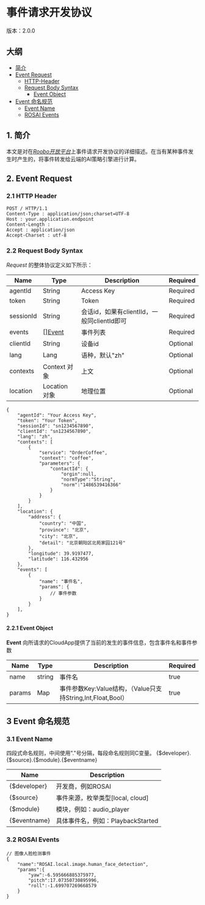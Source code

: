 # 事件请求开发协议

版本：2.0.0

## 大纲

* [简介](#1-简介)
* [Event Request](#2-Event-Request)
  * [HTTP-Header](#21-HTTP-Header)
  * [Request Body Syntax](#22-Request-Body-Syntax)
    * [Event Object](#221-Event-Object)
* [Event 命名规范](#3-Event-命名规范)
  * [Event Name](#31-Event-Name)
  * [ROSAI Events](#32-ROSAI-Events)

## 1. 简介

本文是对在[_Roobo开放平台_](https://ros.ai)上事件请求开发协议的详细描述。在当有某种事件发生时产生的，将事件转发给云端的AI策略引擎进行计算。

## 2. Event Request

### 2.1 HTTP Header

```
POST / HTTP/1.1
Content-Type : application/json;charset=UTF-8
Host : your.application.endpoint
Content-Length :
Accept : application/json
Accept-Charset : utf-8
```

### 2.2 Request Body Syntax

_Request_ 的整体协议定义如下所示：

| Name | Type | Description | Required |
| --- | --- | --- | --- |
| agentId | String | Access Key | Required |
| token | String | Token | Required |
| sessionId | String | 会话id，如果有clientIId，一般同clientId即可 | Required |
| events | [[]Event](#221-Event-Object) | 事件列表 | Required |
| clientId | String | 设备id | Optional |
| lang | Lang | 语种，默认"zh" | Optional |
| contexts | Context 对象 | 上文 | Optional |
| location | Location 对象 | 地理位置 | Optional |

```
{
    "agentId": "Your Access Key",
    "token": "Your Token",
    "sessionId": "sn1234567890",
    "clientId": "sn1234567890",
    "lang": "zh",
    "contexts": [
        {
            "service": "OrderCoffee",
            "context": "coffee",
            "parameters": {
                "contactId": {
                    "orgin":null,
                    "normType":"String",
                    "norm":"1486539416366"
                }
            }
        }
    ],
    "location": {
        "address": {
            "country": "中国",
            "province": "北京",
            "city": "北京",
            "detail": "北京朝阳区北苑家园121号"
        },
        "longitude": 39.9197477,
        "latitude": 116.432956
    },
    "events": [
        {
            "name": "事件名",
            "params": {
                // 事件参数
            }
        }
    ],
}
```

#### 2.2.1 Event Object

__Event__ 向所请求的CloudApp提供了当前的发生的事件信息，包含事件名和事件参数

| Name | Type | Description | Required |
| --- | --- | --- | --- |
| name | string | 事件名 | true |
| params | Map | 事件参数Key:Value结构，（Value只支持String,Int,Float,Bool） | true |

## 3 Event 命名规范

### 3.1 Event Name

四段式命名规则，中间使用"."号分隔，每段命名规则同C变量。
{$developer}.{$source}.{$module}.{$eventname}

| Name | Description |
| --- | --- |
| {$developer}  | 开发商，例如ROSAI |
| {$source} | 事件来源，枚举类型[local, cloud] |
| {$module} | 模块，例如：audio_player |
| {$eventname} | 具体事件名，例如：PlaybackStarted |

### 3.2 ROSAI Events
```
// 图像人脸检测事件
{
    "name":"ROSAI.local.image.human_face_detection",
    "params":{
        "yaw":-6.595666885375977,
        "pitch":17.07350730895996,
        "roll":-1.699707269668579
    }
}
```
